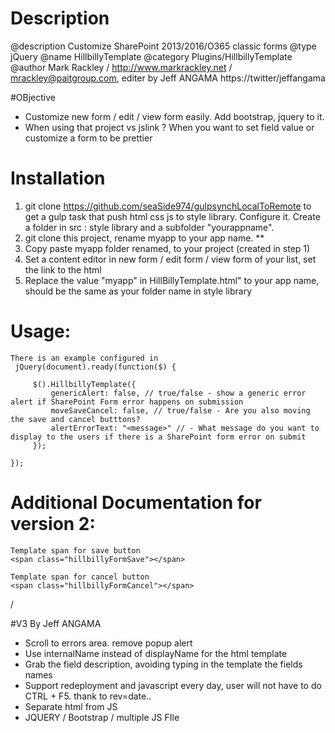 # Description
  @description Customize SharePoint 2013/2016/O365 classic forms
  @type jQuery
  @name HillbillyTemplate
  @category Plugins/HillbillyTemplate
  @author Mark Rackley / http://www.markrackley.net / mrackley@paitgroup.com, editer by Jeff ANGAMA https://twitter/jeffangama

 #OBjective 
* Customize new form / edit / view form easily. Add bootstrap, jquery to it.
* When using that project vs jslink ? When you want to set field value or customize a form to be prettier

 # Installation 
 1. git clone https://github.com/seaSide974/gulpsynchLocalToRemote to get a gulp task that push html css js to style library. Configure it. Create a folder in src : style library and a subfolder "yourappname". 
 2. git clone this project, rename myapp to your app name. **
 3. Copy paste myapp folder renamed, to your project (created in step 1)
 3. Set a content editor in new form / edit form / view form of your list, set the link to the html 
 4. Replace the value "myapp" in HillBillyTemplate.html" to your app name, should be the same as your folder name in style library

 # Usage: 
    
    There is an example configured in 
     jQuery(document).ready(function($) {
   
         $().HillbillyTemplate({
             genericAlert: false, // true/false - show a generic error alert if SharePoint Form error happens on submission
             moveSaveCancel: false, // true/false - Are you also moving the save and cancel butttons?
             alertErrorText: "<message>" // - What message do you want to display to the users if there is a SharePoint form error on submit
         });
 		
    }); 
 
 # Additional Documentation for version 2:
   
    Template span for save button
    <span class="hillbillyFormSave"></span>
  
    Template span for cancel button
    <span class="hillbillyFormCancel"></span>
 
  
 /

 #V3 By Jeff ANGAMA
* Scroll to errors area. remove popup alert
* Use internalName instead of displayName for the html template
* Grab the field description, avoiding typing in the template the fields names
* Support redeployment and javascript every day, user will not have to do CTRL + F5. thank to rev=date..
* Separate html from JS
* JQUERY / Bootstrap / multiple JS FIle
